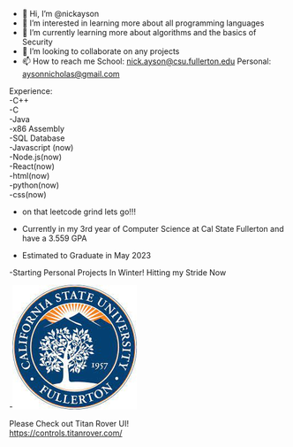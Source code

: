 - 👋 Hi, I’m @nickayson
- 👀 I’m interested in learning more about all programming languages
- 🌱 I’m currently learning more about algorithms and the basics of Security
- 💞️ I’m looking to collaborate on any projects
- 📫 How to reach me School: nick.ayson@csu.fullerton.edu Personal: aysonnicholas@gmail.com

Experience:  
-C++  
-C  
-Java   
-x86 Assembly   
-SQL Database  
-Javascript (now)  
-Node.js(now)  
-React(now)  
-html(now)  
-python(now)  
-css(now)  

- on that leetcode grind lets go!!!


- Currently in my 3rd year of Computer Science at Cal State Fullerton and have a 3.559 GPA
- Estimated to Graduate in May 2023

-Starting Personal Projects In Winter! Hitting my Stride Now

-![grab-landing-page](https://github.com/nickayson/nickayson/blob/main/download.jpg)

Please Check out Titan Rover UI!  
https://controls.titanrover.com/

<!---
nickayson/nickayson is a ✨ special ✨ repository because its `README.md` (this file) appears on your GitHub profile.
You can click the Preview link to take a look at your changes.
--->
